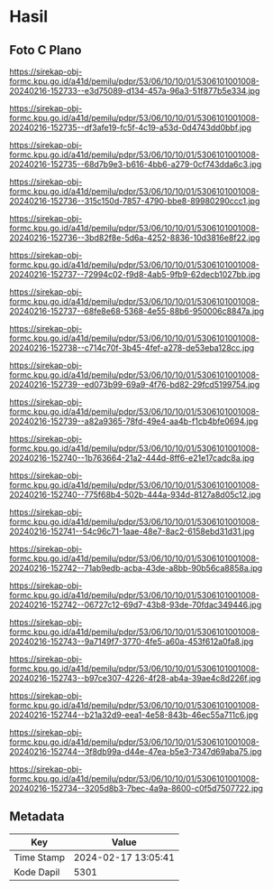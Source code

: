 # Hasil

## Foto C Plano

https://sirekap-obj-formc.kpu.go.id/a41d/pemilu/pdpr/53/06/10/10/01/5306101001008-20240216-152733--e3d75089-d134-457a-96a3-51f877b5e334.jpg

https://sirekap-obj-formc.kpu.go.id/a41d/pemilu/pdpr/53/06/10/10/01/5306101001008-20240216-152735--df3afe19-fc5f-4c19-a53d-0d4743dd0bbf.jpg

https://sirekap-obj-formc.kpu.go.id/a41d/pemilu/pdpr/53/06/10/10/01/5306101001008-20240216-152735--68d7b9e3-b616-4bb6-a279-0cf743dda6c3.jpg

https://sirekap-obj-formc.kpu.go.id/a41d/pemilu/pdpr/53/06/10/10/01/5306101001008-20240216-152736--315c150d-7857-4790-bbe8-89980290ccc1.jpg

https://sirekap-obj-formc.kpu.go.id/a41d/pemilu/pdpr/53/06/10/10/01/5306101001008-20240216-152736--3bd82f8e-5d6a-4252-8836-10d3816e8f22.jpg

https://sirekap-obj-formc.kpu.go.id/a41d/pemilu/pdpr/53/06/10/10/01/5306101001008-20240216-152737--72994c02-f9d8-4ab5-9fb9-62decb1027bb.jpg

https://sirekap-obj-formc.kpu.go.id/a41d/pemilu/pdpr/53/06/10/10/01/5306101001008-20240216-152737--68fe8e68-5368-4e55-88b6-950006c8847a.jpg

https://sirekap-obj-formc.kpu.go.id/a41d/pemilu/pdpr/53/06/10/10/01/5306101001008-20240216-152738--c714c70f-3b45-4fef-a278-de53eba128cc.jpg

https://sirekap-obj-formc.kpu.go.id/a41d/pemilu/pdpr/53/06/10/10/01/5306101001008-20240216-152739--ed073b99-69a9-4f76-bd82-29fcd5199754.jpg

https://sirekap-obj-formc.kpu.go.id/a41d/pemilu/pdpr/53/06/10/10/01/5306101001008-20240216-152739--a82a9365-78fd-49e4-aa4b-f1cb4bfe0694.jpg

https://sirekap-obj-formc.kpu.go.id/a41d/pemilu/pdpr/53/06/10/10/01/5306101001008-20240216-152740--1b763664-21a2-444d-8ff6-e21e17cadc8a.jpg

https://sirekap-obj-formc.kpu.go.id/a41d/pemilu/pdpr/53/06/10/10/01/5306101001008-20240216-152740--775f68b4-502b-444a-934d-8127a8d05c12.jpg

https://sirekap-obj-formc.kpu.go.id/a41d/pemilu/pdpr/53/06/10/10/01/5306101001008-20240216-152741--54c96c71-1aae-48e7-8ac2-6158ebd31d31.jpg

https://sirekap-obj-formc.kpu.go.id/a41d/pemilu/pdpr/53/06/10/10/01/5306101001008-20240216-152742--71ab9edb-acba-43de-a8bb-90b56ca8858a.jpg

https://sirekap-obj-formc.kpu.go.id/a41d/pemilu/pdpr/53/06/10/10/01/5306101001008-20240216-152742--06727c12-69d7-43b8-93de-70fdac349446.jpg

https://sirekap-obj-formc.kpu.go.id/a41d/pemilu/pdpr/53/06/10/10/01/5306101001008-20240216-152743--9a7149f7-3770-4fe5-a60a-453f612a0fa8.jpg

https://sirekap-obj-formc.kpu.go.id/a41d/pemilu/pdpr/53/06/10/10/01/5306101001008-20240216-152743--b97ce307-4226-4f28-ab4a-39ae4c8d226f.jpg

https://sirekap-obj-formc.kpu.go.id/a41d/pemilu/pdpr/53/06/10/10/01/5306101001008-20240216-152744--b21a32d9-eea1-4e58-843b-46ec55a711c6.jpg

https://sirekap-obj-formc.kpu.go.id/a41d/pemilu/pdpr/53/06/10/10/01/5306101001008-20240216-152744--3f8db99a-d44e-47ea-b5e3-7347d69aba75.jpg

https://sirekap-obj-formc.kpu.go.id/a41d/pemilu/pdpr/53/06/10/10/01/5306101001008-20240216-152734--3205d8b3-7bec-4a9a-8600-c0f5d7507722.jpg


## Metadata

| Key        | Value               |
| ---------- | ------------------- |
| Time Stamp | 2024-02-17 13:05:41 |
| Kode Dapil | 5301                |



